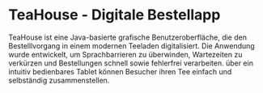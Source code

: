 # TeaHouse - Digitale Bestellapp 
TeaHouse ist eine Java-basierte grafische Benutzeroberfläche, die den Bestelllvorgang in einem modernen Teeladen digitalisiert.
Die Anwendung wurde entwickelt, um Sprachbarrieren zu überwinden, Wartezeiten zu verkürzen und Bestellungen schnell sowie fehlerfrei verarbeiten.
über ein intuitiv bedienbares Tablet können Besucher ihren Tee einfach und selbständig zusammenstellen.
